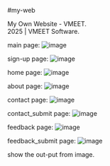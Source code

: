 #my-web

My Own Website - VMEET.  
2025 | VMEET Software.

main page:
![image](https://github.com/user-attachments/assets/6f620aa2-1322-4c06-974c-ae28e5424123)

sign-up page:
![image](https://github.com/user-attachments/assets/722259d9-79f7-486b-8fe6-ca2f562c7683)

home page:
![image](https://github.com/user-attachments/assets/1d0b9aaa-43d2-420c-abcc-dbc41adace3c)

about page:
![image](https://github.com/user-attachments/assets/3ce32ce9-5cbc-4701-be75-4f04099878df)

contact page:
![image](https://github.com/user-attachments/assets/96e66b0c-f211-49ea-8520-8972b98ce2d7)

contact_submit page:
![image](https://github.com/user-attachments/assets/35d98f24-9c14-4c2a-b52d-8133ba54031f)

feedback page:
![image](https://github.com/user-attachments/assets/55a07f02-2a8d-4acf-acae-445e38caa0b3)

feedback_submit page:
![image](https://github.com/user-attachments/assets/901dbb13-81be-4f19-80ff-fc13a86c0244)

show the out-put from image.
